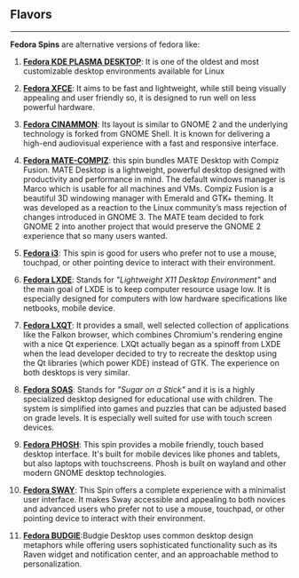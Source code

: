 ## Flavors
---
**Fedora Spins** are alternative versions of fedora like:
1. **[Fedora KDE PLASMA DESKTOP](https://fedoraproject.org/spins/kde/)**: It is one of the oldest and most customizable desktop environments available for Linux

1. **[Fedora XFCE](https://fedoraproject.org/spins/xfce/)**: It aims to be fast and lightweight, while still being visually appealing and user friendly so, it is designed to run well on less powerful hardware.

1. **[Fedora CINAMMON](https://fedoraproject.org/spins/cinnamon/)**: Its layout is similar to GNOME 2 and the underlying technology is forked from GNOME Shell. It is known for delivering a high-end audiovisual experience with a fast and responsive interface.

1. **[Fedora MATE-COMPIZ](https://fedoraproject.org/spins/mate/)**: this spin bundles MATE Desktop with Compiz Fusion. MATE Desktop is a lightweight, powerful desktop designed with productivity and performance in mind. The default windows manager is Marco which is usable for all machines and VMs. Compiz Fusion is a beautiful 3D windowing manager with Emerald and GTK+ theming. It was developed as a reaction to the Linux community’s mass rejection of changes introduced in GNOME 3. The MATE team decided to fork GNOME 2 into another project that would preserve the GNOME 2 experience that so many users wanted.

1. **[Fedora i3](https://fedoraproject.org/spins/i3/)**: This spin is good for users who prefer not to use a mouse, touchpad, or other pointing device to interact with their environment.

1. **[Fedora LXDE](https://fedoraproject.org/spins/lxde/)**: Stands for *"Lightweight X11 Desktop Environment"* and the main goal of LXDE is to keep computer resource usage low. It is especially designed for computers with low hardware specifications like netbooks, mobile device. 

1. **[Fedora LXQT](https://fedoraproject.org/spins/lxqt/)**: It provides a small, well selected collection of applications like the Falkon browser, which combines Chromium's rendering engine with a nice Qt experience. LXQt actually began as a spinoff from LXDE when the lead developer decided to try to recreate the desktop using the Qt libraries (which power KDE) instead of GTK. The experience on both desktops is very similar.

1. **[Fedora SOAS](https://fedoraproject.org/spins/soas/)**: Stands for *"Sugar on a Stick"* and it is is a highly specialized desktop designed for educational use with children. The system is simplified into games and puzzles that can be adjusted based on grade levels. It is especially well suited for use with touch screen devices.

1. **[Fedora PHOSH](https://fedoraproject.org/spins/phosh/)**: This spin provides a mobile friendly, touch based desktop interface. It's built for mobile devices like phones and tablets, but also laptops with touchscreens. Phosh is built on wayland and other modern GNOME desktop technologies.

1. **[Fedora SWAY](https://fedoraproject.org/spins/sway/)**: This Spin offers a complete experience with a minimalist user interface. It makes Sway accessible and appealing to both novices and advanced users who prefer not to use a mouse, touchpad, or other pointing device to interact with their environment.

1. **[Fedora BUDGIE](https://fedoraproject.org/spins/budgie/)**:Budgie Desktop uses common desktop design metaphors while offering users sophisticated functionality such as its Raven widget and notification center, and an approachable method to personalization.